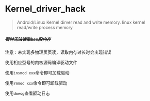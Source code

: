 # Kernel_driver_hack
>Android/Linux Kernel dirver read and write  memory.
> linux kernel read/write process memory

##### ~~暂时无法读取bss段内存~~

注意：未实现多物理页页读，读取内存过长时会出现错误

使用相应型号的内核源码编译驱动文件

使用`insmod xxx`命令即可加载驱动

使用`rmmod xxx`命令即可卸载驱动

使用`dmesg`查看驱动日志
